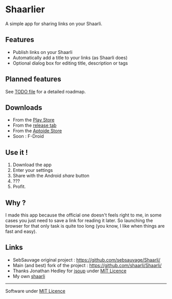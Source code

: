 # Shaarlier
A simple app for sharing links on your Shaarli.

## Features
- Publish links on your Shaarli
- Automatically add a title to your links (as Shaarli does)
- Optional dialog box for editing title, description or tags

## Planned features
See [TODO file](https://github.com/dimtion/Shaarlier/blob/master/TODO.md) for a detailed roadmap.

## Downloads
- From the [Play Store](https://play.google.com/store/apps/details?id=com.dimtion.shaarlier)
- From the [release tab](https://github.com/dimtion/Shaarlier/releases)
- From the [Aptoide Store](http://dimtion.store.aptoide.com/app/market/com.dimtion.shaarlier/8/8917968/Shaarlier)
- Soon : F-Droid 

## Use it !
1. Download the app
2. Enter your settings
3. Share with the Android *share* button
4. ???
5. Profit.

## Why ?
I made this app because the official one doesn't feels right to me, in some cases you just need to save a link for reading it later. So launching the browser for that only task is quite too long (you know, I like when things are fast and easy).

## Links
- SebSauvage original project : https://github.com/sebsauvage/Shaarli/
- Main (and best) fork of the project : https://github.com/shaarli/Shaarli/
- Thanks Jonathan Hedley for [jsoup](http://jsoup.org/) under [MIT Licence](http://jsoup.org/license)
- My own [shaarli](https://dimtion.taupincretin.com/shaarli/)

--------

Software under [MIT Licence](http://opensource.org/licenses/mit-license.html)
